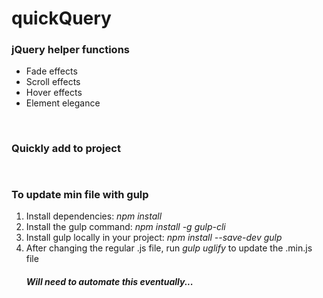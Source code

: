# quickQuery
<h3>jQuery helper functions</h3>
<ul>
  <li> Fade effects </li>
  <li> Scroll effects </li>
  <li> Hover effects </li>
  <li> Element elegance </li>
</ul>
<br>

<h3> Quickly add to project </h3>
<code> <script src="quickQuery.min.js"></script> </code>
<br>

<h3>To update min file with gulp</h3> 
<ol> 
    <li> Install dependencies: <i> npm install </i> </li> 
    <li> Install the gulp command: <i> npm install -g gulp-cli </i> </li>  
    <li> Install gulp locally in your project: <i> npm install --save-dev gulp </i> </li>  
    <li> After changing the regular .js file, run <i> gulp uglify </i> to update the .min.js file </li>
    <h5> Will need to automate this eventually... </h5>
</ol> 


